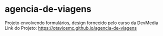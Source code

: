 # agencia-de-viagens
Projeto envolvendo formulários, design fornecido pelo curso da DevMedia
Link do Projeto: https://otaviosmc.github.io/agencia-de-viagens
